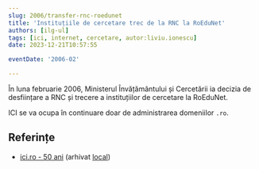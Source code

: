 ```yaml
---
slug: 2006/transfer-rnc-roedunet
title: 'Instituțiile de cercetare trec de la RNC la RoEduNet'
authors: [ilg-ul]
tags: [ici, internet, cercetare, autor:liviu.ionescu]
date: 2023-12-21T10:57:55

eventDate: '2006-02'

---
```


În luna februarie 2006, Ministerul Învățământului și Cercetării ia decizia de
desființare a RNC și trecere a instituțiilor de cercetare la RoEduNet.

<!-- truncate -->

ICI se va ocupa în continuare doar de administrarea domeniilor `.ro`.

## Referințe

- [ici.ro - 50 ani](https://www.ici.ro/documents/24/ICI_Bucuresti-50_ani_tdHL8av.pdf)  (arhivat [local](https://cronica-it.github.io/arhiva/))
